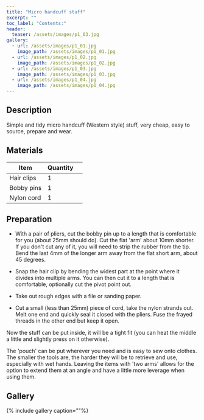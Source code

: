 ```yaml
---
title: "Micro handcuff stuff"
excerpt: ""
toc_label: "Contents:"
header:
  teaser: /assets/images/p1_03.jpg
gallery:
  - url: /assets/images/p1_01.jpg
    image_path: /assets/images/p1_01.jpg
  - url: /assets/images/p1_02.jpg
    image_path: /assets/images/p1_02.jpg
  - url: /assets/images/p1_03.jpg
    image_path: /assets/images/p1_03.jpg
  - url: /assets/images/p1_04.jpg
    image_path: /assets/images/p1_04.jpg
---
```


## Description
Simple and tidy micro handcuff (Western style) stuff, very cheap, easy to source, prepare and wear.

## Materials

| Item         | Quantity |                                                   |
| --------         | ------   | ------------------------------------------------------------ |
| Hair clips   | 1   |                                 |
| Bobby pins      | 1       |                                                       |
| Nylon cord    | 1        |                                                         |



## Preparation
- With a pair of pliers, cut the bobby pin up to a length that is comfortable for you (about 25mm should do). Cut the flat 'arm' about 10mm shorter.  
    If you don't cut any of it, you will need to strip the rubber from the tip.  
    Bend the last 4mm of the longer arm away from the flat short arm, about 45 degrees.


- Snap the hair clip by bending the widest part at the point where it divides into multiple arms. You can then cut it to a length that is comfortable, optionally cut the pivot point out.

- Take out rough edges with a file or sanding paper. 

- Cut a small (less than 25mm) piece of cord, take the nylon strands out. Melt one end and quickly seal it closed with the pliers. Fuse the frayed threads in the other end but keep it open. 

Now the stuff can be put inside, it will be a tight fit (you can heat the middle a little and slightly press on it otherwise).

The 'pouch' can be put wherever you need and is easy to sew onto clothes. The smaller the tools are, the harder they will be to retrieve and use, especially with wet hands. Leaving the items with 'two arms' allows for the option to extend them at an angle and have a little more leverage when using them.



## Gallery
{% include gallery caption=""%}
